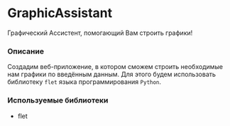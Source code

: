 # GraphicAssistant
Графический Ассистент, помогающий Вам строить графики!

<h3>Описание</h3>

Создадим веб-приложение, в котором сможем строить необходимые нам графики по введённым данным. Для этого будем использовать библиотеку `flet` языка программирования  `Python`.

<h3>Используемые библиотеки</h3>

- flet
